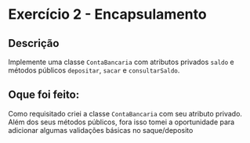 # Exercício 2 - Encapsulamento

## Descrição

Implemente uma classe `ContaBancaria` com atributos privados `saldo` e métodos públicos
`depositar`, `sacar` e `consultarSaldo`.

## Oque foi feito:

Como requisitado criei a classe `ContaBancaria` com seu atributo privado. Além dos seus métodos públicos, fora isso
tomei a oportunidade para adicionar algumas validações básicas no saque/deposito